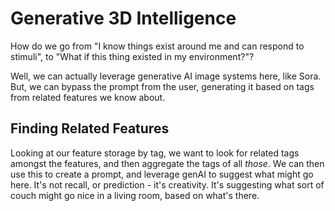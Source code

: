 # Generative 3D Intelligence

How do we go from "I know things exist around me and can respond to stimuli", to "What if this thing existed in my environment?"?

Well, we can actually leverage generative AI image systems here, like Sora.  But, we can bypass the prompt from the user, generating it based on tags from related features we know about.

## Finding Related Features

Looking at our feature storage by tag, we want to look for related tags amongst the features, and then aggregate the tags of all *those*.  We can then use this to create a prompt, and leverage genAI to suggest what might go here.  It's not recall, or prediction - it's creativity.  It's suggesting what sort of couch might go nice in a living room, based on what's there.